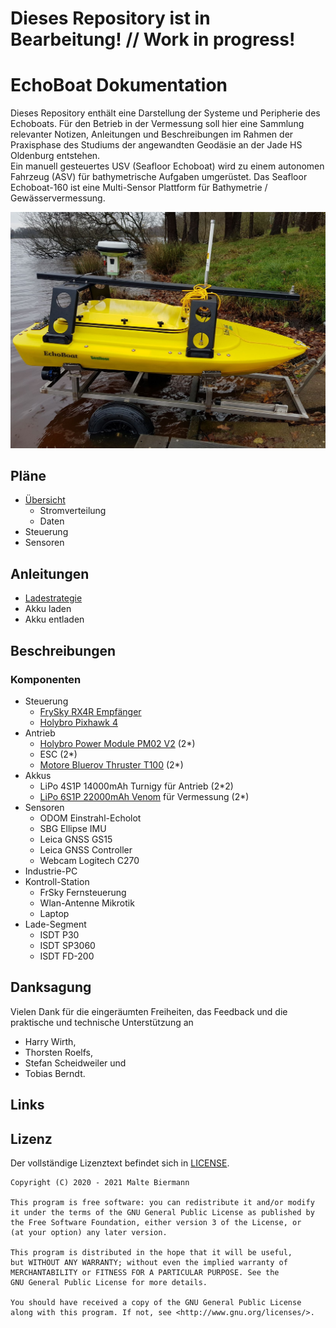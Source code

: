 # Dieses Repository ist in Bearbeitung! // Work in progress!

# EchoBoat Dokumentation
Dieses Repository enthält eine Darstellung der Systeme und Peripherie des Echoboats. Für den Betrieb in der Vermessung soll hier eine Sammlung relevanter Notizen, Anleitungen und Beschreibungen im Rahmen der Praxisphase des Studiums der angewandten Geodäsie an der Jade HS Oldenburg entstehen.   
Ein manuell gesteuertes USV (Seafloor Echoboat) wird zu einem autonomen Fahrzeug (ASV) für bathymetrische Aufgaben umgerüstet. Das Seafloor Echoboat-160 ist eine Multi-Sensor Plattform für Bathymetrie / Gewässervermessung.

![Echoboat](./img/echoboat3.jpg)

## Pläne

- [Übersicht](electrical_plans/overview/overview.md)
  - Stromverteilung
  - Daten
- Steuerung
- Sensoren


## Anleitungen
 - [Ladestrategie](docs/energy/charging.md)
 - Akku laden
 - Akku entladen
## Beschreibungen
### Komponenten
- Steuerung
  - [FrySky RX4R Empfänger](https://www.frsky-rc.com/product/rx4r/)
  - [Holybro Pixhawk 4](http://www.holybro.com/product/pixhawk-4/)
- Antrieb
  - [Holybro Power Module PM02 V2](http://www.holybro.com/product/power-modulepm02-v3/) (2\*)
  - ESC (2\*)
  - [Motore Bluerov Thruster T100](https://bluerobotics.com/store/retired/t100-thruster/) (2\*)
- Akkus
  - LiPo 4S1P 14000mAh Turnigy für Antrieb (2\*2)
  - [LiPo 6S1P 22000mAh  Venom](https://www.venompower.com/venom-22000mah-6s-22-2v-drone-professional-battery-15c-lipo-with-xt150-as150-35000) für Vermessung (2\*)
- Sensoren
  - ODOM Einstrahl-Echolot
  - SBG Ellipse IMU
  - Leica GNSS GS15
  - Leica GNSS Controller
  - Webcam Logitech C270
- Industrie-PC
- Kontroll-Station
  - FrSky Fernsteuerung
  - Wlan-Antenne Mikrotik
  - Laptop
- Lade-Segment
  - ISDT P30
  - ISDT SP3060
  - ISDT FD-200


## Danksagung

Vielen Dank für die eingeräumten Freiheiten, das Feedback und die praktische und technische Unterstützung an

- Harry Wirth,
- Thorsten Roelfs,
- Stefan Scheidweiler und
- Tobias Berndt.

## Links

## Lizenz

Der vollständige Lizenztext befindet sich in [LICENSE][1].

```
Copyright (C) 2020 - 2021 Malte Biermann

This program is free software: you can redistribute it and/or modify
it under the terms of the GNU General Public License as published by
the Free Software Foundation, either version 3 of the License, or
(at your option) any later version.

This program is distributed in the hope that it will be useful,
but WITHOUT ANY WARRANTY; without even the implied warranty of
MERCHANTABILITY or FITNESS FOR A PARTICULAR PURPOSE. See the
GNU General Public License for more details.

You should have received a copy of the GNU General Public License
along with this program. If not, see <http://www.gnu.org/licenses/>.
```

[1]: https://github.com/MalteBiermann/EchoBoat/LICENSE
